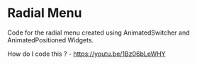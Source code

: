# Radial Menu

Code for the radial menu created using AnimatedSwitcher and AnimatedPositioned Widgets.

How do I code this ? - https://youtu.be/1Bz06bLeWHY
